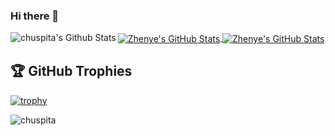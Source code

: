 ### Hi there 👋

<img align="left" alt="chuspita's Github Stats" src="https://github-readme-stats.vercel.app/api?username=chuspita&show_icons=true&hide_border=true" />
<a href="https://github.com/chuspita/chuspita">
  <img align="center" src="https://github-readme-stats.vercel.app/api/top-langs/?username=chuspita&hide=c%2B%2B,c,matlab,assembly&title_color=6aa6f8&text_color=8a919a&icon_color=6aa6f8&bg_color=22272e" alt="Zhenye's GitHub Stats" />
</a>

<a href="https://github.com/chuspita/chuspita">
  <img align="center" src="https://github-readme-stats.vercel.app/api?username=chuspita&show_icons=true&line_height=27&count_private=true&title_color=6aa6f8&text_color=8a919a&icon_color=6aa6f8&bg_color=22272e" alt="Zhenye's GitHub Stats" />
</a>

## 🏆 GitHub Trophies

[![trophy](https://github-profile-trophy.vercel.app/?username=chuspita&theme=nord&column=7)](https://github.com/ryo-ma/github-profile-trophy)

<p align="left"> <img src="https://komarev.com/ghpvc/?username=chuspita&color=green&style=plastic" alt="chuspita" /> </p>
